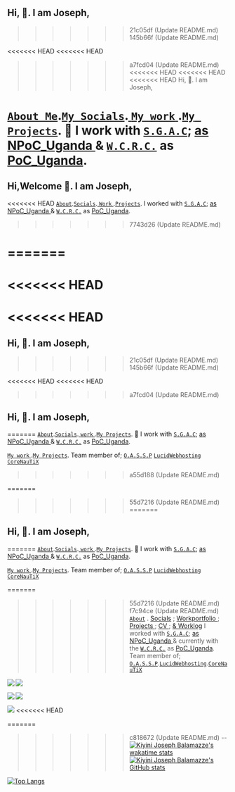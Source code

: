 
## Hi, 👋. I am Joseph,  
>>>>>>> 21c05df (Update README.md)
>>>>>>> 145b66f (Update README.md)

<<<<<<< HEAD
<<<<<<< HEAD
>>>>>>> a7fcd04 (Update README.md)
<<<<<<< HEAD
<<<<<<< HEAD
<<<<<<< HEAD
Hi, 👋. I am Joseph,    

<a href="https://josephkb87.github.io">`About Me`</a>.<a href="https://linktr.ee/jungbasher87">`My Socials`</a>.<a href="https://github.com/josephkb87?tab=repositories"> `My work` </a>.<a href="https://github.com/josephkb87?tab=projects">`My Projects`</a>.
🌱 I work with <a href="https://spacegeneration.org">`S.G.A.C`</a>; <a href="https://spacegeneration.org/regions/africa/uganda"> as NPoC_Uganda </a> & <a href="https://wcrc.world/">`W.C.R.C.`</a> as <a href="https://wcrc.world/Files/WCRC_POC.pdf">PoC_Uganda</a>.
=======
## Hi,Welcome  👋. I am Joseph,  

<<<<<<< HEAD
<a href="https://josephkb87.github.io">`About`</a>.<a href="https://linktr.ee/jungbasher87">`Socials`</a>.<a href="https://github.com/josephkb87?tab=repositories"> `Work` </a>.<a href="https://github.com/josephkb87?tab=projects">`Projects`</a>.
I worked with <a href="https://spacegeneration.org">`S.G.A.C`</a>; <a href="https://spacegeneration.org/regions/africa/uganda"> as NPoC_Uganda </a> & <a href="https://wcrc.world/">`W.C.R.C.`</a> as <a href="https://wcrc.world/Files/WCRC_POC.pdf">PoC_Uganda</a>.
>>>>>>> 7743d26 (Update README.md)
  
=======
=======
<<<<<<< HEAD
=======
<<<<<<< HEAD
=======
## Hi, 👋. I am Joseph,  
>>>>>>> 21c05df (Update README.md)
>>>>>>> 145b66f (Update README.md)

<<<<<<< HEAD
<<<<<<< HEAD
>>>>>>> a7fcd04 (Update README.md)
## Hi, 👋. I am Joseph,  
=======
<a href="https://josephkb87.github.io">`About`</a>.<a href="https://linktr.ee/jungbasher87">`Socials`</a>.<a href="https://github.com/josephkb87?tab=repositories"> `work` </a>.<a href="https://github.com/josephkb87?tab=projects">`My Projects`</a>.
🌱 I work with <a href="https://spacegeneration.org">`S.G.A.C`</a>; <a href="https://spacegeneration.org/regions/africa/uganda"> as NPoC_Uganda </a> & <a href="https://wcrc.world/">`W.C.R.C.`</a> as <a href="https://wcrc.world/Files/WCRC_POC.pdf">PoC_Uganda</a>.
  
<a href="https://github.com/josephkb87"> `My work` </a>.<a href="https://github.com/josephkb87?tab=projects">`My Projects`</a>. Team member of; <a href="https://github.com/OASSP">`O.A.S.S.P`</a>
<a href="https://github.com/LUCIDWEBHOSTING">`LucidWebhosting`</a>
<a href="https://github.com/CORENAUTICS">`CoreNauTiX`</a>
>>>>>>> a55d188 (Update README.md)

=======
>>>>>>> 55d7216 (Update README.md)
=======
## Hi, 👋. I am Joseph,  
=======
<a href="https://josephkb87.github.io">`About`</a>.<a href="https://linktr.ee/jungbasher87">`Socials`</a>.<a href="https://github.com/josephkb87?tab=repositories"> `work` </a>.<a href="https://github.com/josephkb87?tab=projects">`My Projects`</a>.
🌱 I work with <a href="https://spacegeneration.org">`S.G.A.C`</a>; <a href="https://spacegeneration.org/regions/africa/uganda"> as NPoC_Uganda </a> & <a href="https://wcrc.world/">`W.C.R.C.`</a> as <a href="https://wcrc.world/Files/WCRC_POC.pdf">PoC_Uganda</a>.
  
<a href="https://github.com/josephkb87"> `My work` </a>.<a href="https://github.com/josephkb87?tab=projects">`My Projects`</a>. Team member of; <a href="https://github.com/OASSP">`O.A.S.S.P`</a>
<a href="https://github.com/LUCIDWEBHOSTING">`LucidWebhosting`</a>
<a href="https://github.com/CORENAUTICS">`CoreNauTiX`</a>

=======
>>>>>>> 55d7216 (Update README.md)
>>>>>>> f7c94ce (Update README.md)
<a href="https://josephkb87.github.io">`About`</a> . <a href="https://linktr.ee/jungbasher87"> Socials</a> ; <a href="https://github.com/josephkb87?tab=repositories"> 
 Workportfolio </a> ; <a href="https://github.com/josephkb87?tab=projects"> Projects </a> ; <a href="https://github.com/josephkb87/cv.md"> CV </a>; <a href="https://github.com/josephkb87/worklog.md"> & Worklog</a>
I worked with <a href="https://spacegeneration.org">`S.G.A.C`</a>; <a href="https://spacegeneration.org/regions/africa/uganda"> as NPoC_Uganda </a> & currently with the <a href="https://wcrc.world/">`W.C.R.C.`</a> as <a href="https://wcrc.world/Files/WCRC_POC.pdf">PoC_Uganda</a>.   Team member of; <a href="https://github.com/OASSP">`O.A.S.S.P`</a>.<a href="https://github.com/LUCIDWEBHOSTING">`LucidWebhosting`</a>.<a href="https://github.com/CORENAUTICS">`CoreNauTiX`</a>
 
<a href="https://github.com/josephkb87/PythonBasics"><img align="center right" src="https://github-readme-stats.vercel.app/api/pin/?username=josephkb87&show_icons=true&show_icons=true&theme=gruvbox&repo=PythonBasics" />
</a> <a href="https://github.com/josephkb87/matlab_octave">
  <img align="left" src="https://github-readme-stats.vercel.app/api/pin/?username=josephkb87&show_icons=true&show_icons=true&theme=algolia&repo=Matlab_Octave" />
</a>

<a href="https://github.com/josephkb87/Filters"><img align="center left" src="https://github-readme-stats.vercel.app/api/pin/?username=josephkb87&show_icons=true&show_icons=true&theme=solarized-dark&repo=Filters" />
</a> <a href="https://github.com/josephkb87/JuMatOct"><img align="left" src="https://github-readme-stats.vercel.app/api/pin/?username=josephkb87&show_icons=true&show_icons=true&theme=nightowl&repo=JuMatOct" />
</a>

<a href="https://github.com/josephkb87/VerilogBasics"><img align="center left" src="https://github-readme-stats.vercel.app/api/pin/?username=josephkb87&show_icons=true&show_icons=true&theme=&repo=VerilogBasics" /></a> 
<<<<<<< HEAD

=======
>>>>>>> c818672 (Update README.md)
--
[![Kiyini Joseph Balamazze's wakatime stats](https://github-readme-stats.vercel.app/api/wakatime?username=josephkb&langs_count=10&layout=compact&show_icons=true&show_icons=true&theme=buefy&show_icons=true)](https://github.com/josephkb87/github-readme-stats)
[![Kiyini Joseph Balamazze's GitHub stats](https://github-readme-stats.vercel.app/api?username=josephkb87&show_icons=true&show_icons=true&theme=synthwave&show_icons=true)](https://github.com/josephkb87/github-readme-stats)

 [![Top Langs](https://github-readme-stats.vercel.app/api/top-langs/?username=josephkb87&show_icons=true&theme=tokyonight&langs_count=10&layout=compact)](https://github.com/josephkb87/github-readme-stats)
 

 <!--START_SECTION:waka-->

<!--END_SECTION:waka-->
  <!---
  josephkb87/josephkb87 is a ✨ special ✨ repository because its `README.md` (this file) appears on your GitHub profile.
  You can click the Preview link to take a look at your changes.
  --->
